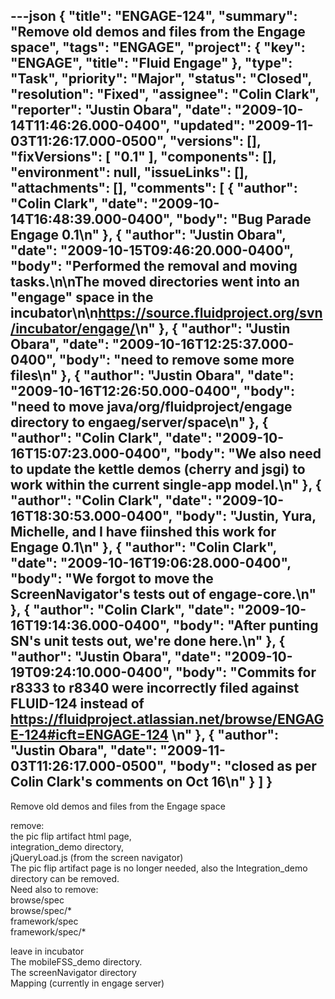 ---json
{
  "title": "ENGAGE-124",
  "summary": "Remove old demos and files from the Engage space",
  "tags": "ENGAGE",
  "project": {
    "key": "ENGAGE",
    "title": "Fluid Engage"
  },
  "type": "Task",
  "priority": "Major",
  "status": "Closed",
  "resolution": "Fixed",
  "assignee": "Colin Clark",
  "reporter": "Justin Obara",
  "date": "2009-10-14T11:46:26.000-0400",
  "updated": "2009-11-03T11:26:17.000-0500",
  "versions": [],
  "fixVersions": [
    "0.1"
  ],
  "components": [],
  "environment": null,
  "issueLinks": [],
  "attachments": [],
  "comments": [
    {
      "author": "Colin Clark",
      "date": "2009-10-14T16:48:39.000-0400",
      "body": "Bug Parade Engage 0.1\n"
    },
    {
      "author": "Justin Obara",
      "date": "2009-10-15T09:46:20.000-0400",
      "body": "Performed the removal and moving tasks.\n\nThe moved directories went into an \"engage\" space in the incubator\n\n<https://source.fluidproject.org/svn/incubator/engage/>\n"
    },
    {
      "author": "Justin Obara",
      "date": "2009-10-16T12:25:37.000-0400",
      "body": "need to remove some more files\n"
    },
    {
      "author": "Justin Obara",
      "date": "2009-10-16T12:26:50.000-0400",
      "body": "need to move java/org/fluidproject/engage directory to engaeg/server/space\n"
    },
    {
      "author": "Colin Clark",
      "date": "2009-10-16T15:07:23.000-0400",
      "body": "We also need to update the kettle demos (cherry and jsgi) to work within the current single-app model.\n"
    },
    {
      "author": "Colin Clark",
      "date": "2009-10-16T18:30:53.000-0400",
      "body": "Justin, Yura, Michelle, and I have fiinshed this work for Engage 0.1\n"
    },
    {
      "author": "Colin Clark",
      "date": "2009-10-16T19:06:28.000-0400",
      "body": "We forgot to move the ScreenNavigator's tests out of engage-core.\n"
    },
    {
      "author": "Colin Clark",
      "date": "2009-10-16T19:14:36.000-0400",
      "body": "After punting SN's unit tests out, we're done here.\n"
    },
    {
      "author": "Justin Obara",
      "date": "2009-10-19T09:24:10.000-0400",
      "body": "Commits for r8333 to r8340 were incorrectly filed against FLUID-124 instead of <https://fluidproject.atlassian.net/browse/ENGAGE-124#icft=ENGAGE-124>&#x20;\n"
    },
    {
      "author": "Justin Obara",
      "date": "2009-11-03T11:26:17.000-0500",
      "body": "closed as per Colin Clark's comments on Oct 16\n"
    }
  ]
}
---
Remove old demos and files from the Engage space

remove:\
the pic flip artifact html page,\
integration\_demo directory,\
jQueryLoad.js (from the screen navigator)\
The pic flip artifact page is no longer needed,  also the Integration\_demo directory can be removed.\
Need also to remove:\
browse/spec\
browse/spec/\*\
framework/spec\
framework/spec/\*

leave in incubator\
The mobileFSS\_demo directory.\
The screenNavigator directory\
Mapping (currently in engage server)

        
